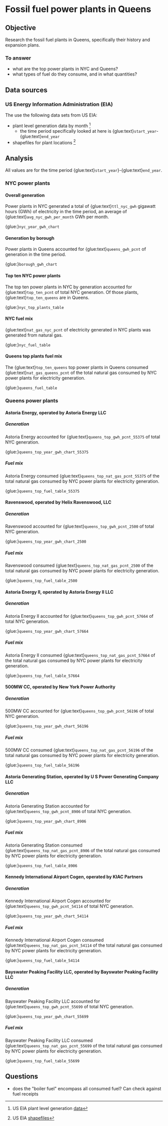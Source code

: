 # Fossil fuel power plants in Queens

## Objective
 Research the fossil fuel plants in Queens, specifically their history and expansion plans.

### To answer
- what are the top power plants in NYC and Queens?
- what types of fuel do they consume, and in what quantities?

## Data sources
### US Energy Information Administration (EIA)
The use the following data sets from US EIA:
- plant level generation data by month [^eia_plant_gen]
  - the time period specifically looked at here is {glue:text}`start_year`-{glue:text}`end_year`
- shapefiles for plant locations [^eia_shapefiles]

## Analysis
All values are for the time period {glue:text}`start_year`}-{glue:text}`end_year`.
### NYC power plants
#### Overall generation
Power plants in NYC generated a total of {glue:text}`ttl_nyc_gwh` gigawatt hours (GWh) of electricity in the time period, an average of {glue:text}`avg_nyc_gwh_per_month` GWh per month.

{glue:}`nyc_year_gwh_chart`

#### Generation by borough

Power plants in Queens accounted for {glue:text}`queens_gwh_pcnt` of generation in the time period.

{glue:}`borough_gwh_chart`

#### Top ten NYC power plants

The top ten power plants in NYC by generation accounted for {glue:text}`top_ten_pcnt` of total NYC generation. Of those plants, {glue:text}`top_ten_queens` are in Queens.

{glue:}`nyc_top_plants_table`

#### NYC fuel mix
{glue:text}`nat_gas_nyc_pcnt` of electricity generated in NYC plants was generated from natural gas.

{glue:}`nyc_fuel_table`

#### Queens top plants fuel mix

The {glue:text}`top_ten_queens` top power plants in Queens consumed {glue:text}`nat_gas_queens_pcnt` of the total natural gas consumed by NYC power plants for electricity generation.

{glue:}`queens_fuel_table`

### Queens power plants


#### Astoria Energy, operated by Astoria Energy LLC
##### Generation
Astoria Energy accounted for {glue:text}`queens_top_gwh_pcnt_55375` of total NYC generation. 

{glue:}`queens_top_year_gwh_chart_55375`
##### Fuel mix

Astoria Energy consumed {glue:text}`queens_top_nat_gas_pcnt_55375` of the total natural gas consumed by NYC power plants for electricity generation.

{glue:}`queens_top_fuel_table_55375`



#### Ravenswood, operated by Helix Ravenswood, LLC
##### Generation
Ravenswood accounted for {glue:text}`queens_top_gwh_pcnt_2500` of total NYC generation. 

{glue:}`queens_top_year_gwh_chart_2500`
##### Fuel mix

Ravenswood consumed {glue:text}`queens_top_nat_gas_pcnt_2500` of the total natural gas consumed by NYC power plants for electricity generation.

{glue:}`queens_top_fuel_table_2500`



#### Astoria Energy II, operated by Astoria Energy II LLC
##### Generation
Astoria Energy II accounted for {glue:text}`queens_top_gwh_pcnt_57664` of total NYC generation. 

{glue:}`queens_top_year_gwh_chart_57664`
##### Fuel mix

Astoria Energy II consumed {glue:text}`queens_top_nat_gas_pcnt_57664` of the total natural gas consumed by NYC power plants for electricity generation.

{glue:}`queens_top_fuel_table_57664`



#### 500MW CC, operated by New York Power Authority
##### Generation
500MW CC accounted for {glue:text}`queens_top_gwh_pcnt_56196` of total NYC generation. 

{glue:}`queens_top_year_gwh_chart_56196`
##### Fuel mix

500MW CC consumed {glue:text}`queens_top_nat_gas_pcnt_56196` of the total natural gas consumed by NYC power plants for electricity generation.

{glue:}`queens_top_fuel_table_56196`



#### Astoria Generating Station, operated by U S Power Generating Company LLC
##### Generation
Astoria Generating Station accounted for {glue:text}`queens_top_gwh_pcnt_8906` of total NYC generation. 

{glue:}`queens_top_year_gwh_chart_8906`
##### Fuel mix

Astoria Generating Station consumed {glue:text}`queens_top_nat_gas_pcnt_8906` of the total natural gas consumed by NYC power plants for electricity generation.

{glue:}`queens_top_fuel_table_8906`



#### Kennedy International Airport Cogen, operated by KIAC Partners
##### Generation
Kennedy International Airport Cogen accounted for {glue:text}`queens_top_gwh_pcnt_54114` of total NYC generation. 

{glue:}`queens_top_year_gwh_chart_54114`
##### Fuel mix

Kennedy International Airport Cogen consumed {glue:text}`queens_top_nat_gas_pcnt_54114` of the total natural gas consumed by NYC power plants for electricity generation.

{glue:}`queens_top_fuel_table_54114`



#### Bayswater Peaking Facility LLC, operated by Bayswater Peaking Facility LLC
##### Generation
Bayswater Peaking Facility LLC accounted for {glue:text}`queens_top_gwh_pcnt_55699` of total NYC generation. 

{glue:}`queens_top_year_gwh_chart_55699`
##### Fuel mix

Bayswater Peaking Facility LLC consumed {glue:text}`queens_top_nat_gas_pcnt_55699` of the total natural gas consumed by NYC power plants for electricity generation.

{glue:}`queens_top_fuel_table_55699`




## Questions
- does the "boiler fuel" encompass all consumed fuel? Can check against fuel receipts

[^gen_type]: NYS [data](https://data.ny.gov/Energy-Environment/Electric-Generation-By-Fuel-Type-GWh-Beginning-196/h4gs-8qnu) on electric generation by fuel type, 1960-present 
[^eia_plant_gen]: US EIA plant level generation [data](https://www.eia.gov/electricity/data/eia923/)
[^eia_shapefiles]: US EIA [shapefiles](https://www.eia.gov/maps/layer_info-m.php)
[^nypa_all_gen]: NYPA all generating [facilities](https://www.nypa.gov/power/generation/all-generating-facilities)